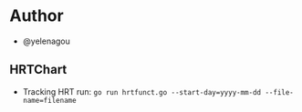 # Author

- @yelenagou

## HRTChart

- Tracking HRT
run: `go run hrtfunct.go --start-day=yyyy-mm-dd --file-name=filename`
